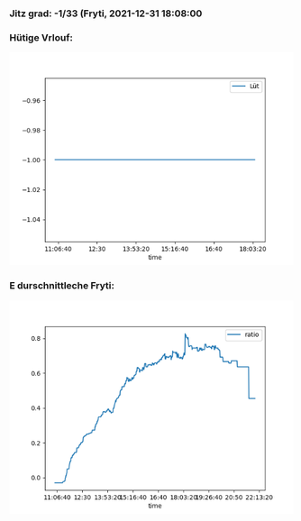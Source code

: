 ### Jitz grad: -1/33 (Fryti, 2021-12-31 18:08:00

### Hütige Vrlouf:
![Graph](Today.png)

### E durschnittleche Fryti:
![Graph](Fryti.png)